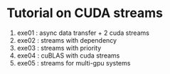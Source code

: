 # Tutorial on CUDA streams
1. exe01 : async data transfer + 2 cuda streams 
2. exe02 : streams with dependency
3. exe03 : streams with priority 
4. exe04 : cuBLAS with cuda streams
5. exe05 : streams for multi-gpu systems
